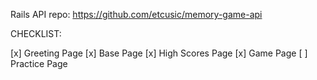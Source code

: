 Rails API repo: https://github.com/etcusic/memory-game-api 

CHECKLIST:

[x] Greeting Page
[x] Base Page
[x] High Scores Page
[x] Game Page
[ ] Practice Page
